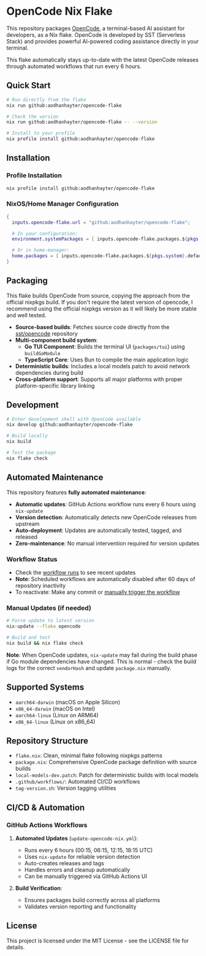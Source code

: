 # OpenCode Nix Flake

This repository packages [OpenCode](https://github.com/sst/opencode), a terminal-based AI assistant for developers, as a Nix flake. OpenCode is developed by SST (Serverless Stack) and provides powerful AI-powered coding assistance directly in your terminal.

This flake automatically stays up-to-date with the latest OpenCode releases through automated workflows that run every 6 hours.

## Quick Start

```bash
# Run directly from the flake
nix run github:aodhanhayter/opencode-flake

# Check the version
nix run github:aodhanhayter/opencode-flake -- --version

# Install to your profile
nix profile install github:aodhanhayter/opencode-flake
```

## Installation

### Profile Installation
```bash
nix profile install github:aodhanhayter/opencode-flake
```

### NixOS/Home Manager Configuration
```nix
{
  inputs.opencode-flake.url = "github:aodhanhayter/opencode-flake";

  # In your configuration:
  environment.systemPackages = [ inputs.opencode-flake.packages.${pkgs.system}.default ];

  # Or in home-manager:
  home.packages = [ inputs.opencode-flake.packages.${pkgs.system}.default ];
}
```

## Packaging

This flake builds OpenCode from source, copying the approach from the official nixpkgs build. If you don't require the latest version of opencode, I recommend using the official nixpkgs version as it will likely be more stable and well tested.

- **Source-based builds**: Fetches source code directly from the [sst/opencode](https://github.com/sst/opencode) repository
- **Multi-component build system**:
  - **Go TUI Component**: Builds the terminal UI (`packages/tui`) using `buildGoModule`
  - **TypeScript Core**: Uses Bun to compile the main application logic
- **Deterministic builds**: Includes a local models patch to avoid network dependencies during build
- **Cross-platform support**: Supports all major platforms with proper platform-specific library linking

## Development

```bash
# Enter development shell with OpenCode available
nix develop github:aodhanhayter/opencode-flake

# Build locally
nix build

# Test the package
nix flake check
```

## Automated Maintenance

This repository features **fully automated maintenance**:

- **Automatic updates**: GitHub Actions workflow runs every 6 hours using `nix-update`
- **Version detection**: Automatically detects new OpenCode releases from upstream
- **Auto-deployment**: Updates are automatically tested, tagged, and released
- **Zero-maintenance**: No manual intervention required for version updates

### Workflow Status

- Check the [workflow runs](https://github.com/AodhanHayter/opencode-flake/actions/workflows/update-opencode-nix.yml) to see recent updates
- **Note**: Scheduled workflows are automatically disabled after 60 days of repository inactivity
- To reactivate: Make any commit or [manually trigger the workflow](https://github.com/AodhanHayter/opencode-flake/actions/workflows/update-opencode-nix.yml)

### Manual Updates (if needed)

```bash
# Force update to latest version
nix-update --flake opencode

# Build and test
nix build && nix flake check
```

**Note**: When OpenCode updates, `nix-update` may fail during the build phase if Go module dependencies have changed. This is normal - check the build logs for the correct `vendorHash` and update `package.nix` manually.

## Supported Systems

- `aarch64-darwin` (macOS on Apple Silicon)
- `x86_64-darwin` (macOS on Intel)
- `aarch64-linux` (Linux on ARM64)
- `x86_64-linux` (Linux on x86_64)

## Repository Structure

- `flake.nix`: Clean, minimal flake following nixpkgs patterns
- `package.nix`: Comprehensive OpenCode package definition with source builds
- `local-models-dev.patch`: Patch for deterministic builds with local models
- `.github/workflows/`: Automated CI/CD workflows
- `tag-version.sh`: Version tagging utilities

## CI/CD & Automation

### GitHub Actions Workflows

1. **Automated Updates** (`update-opencode-nix.yml`):
   - Runs every 6 hours (00:15, 06:15, 12:15, 18:15 UTC)
   - Uses `nix-update` for reliable version detection
   - Auto-creates releases and tags
   - Handles errors and cleanup automatically
   - Can be manually triggered via GitHub Actions UI

2. **Build Verification**:
   - Ensures packages build correctly across all platforms
   - Validates version reporting and functionality

## License

This project is licensed under the MIT License - see the LICENSE file for details.
